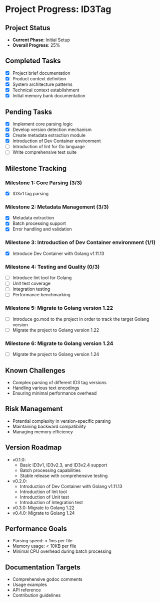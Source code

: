 # Project Progress: ID3Tag

## Project Status

- **Current Phase**: Initial Setup
- **Overall Progress**: 25%

## Completed Tasks

- [x] Project brief documentation
- [x] Product context definition
- [x] System architecture patterns
- [x] Technical context establishment
- [x] Initial memory bank documentation

## Pending Tasks

- [x] Implement core parsing logic
- [x] Develop version detection mechanism
- [x] Create metadata extraction module
- [x] Introduction of Dev Container environment
- [ ] Introduction of lint for Go language
- [ ] Write comprehensive test suite

## Milestone Tracking

### Milestone 1: Core Parsing (3/3)

- [x] ID3v1 tag parsing

### Milestone 2: Metadata Management (3/3)

- [x] Metadata extraction
- [x] Batch processing support
- [x] Error handling and validation

### Milestone 3: Introduction of Dev Container environment (1/1)

- [x] Introduce Dev Container with Golang v1.11.13

### Milestone 4: Testing and Quality (0/3)

- [ ] Introduce lint tool for Golang
- [ ] Unit test coverage
- [ ] Integration testing
- [ ] Performance benchmarking

### Milestone 5: Migrate to Golang version 1.22

- [ ] Introduce go.mod to the project in order to track the target
  Golang version
- [ ] Migrate the project to Golang version 1.22

### Milestone 6: Migrate to Golang version 1.24

- [ ] Migrate the project to Golang version 1.24

## Known Challenges

- Complex parsing of different ID3 tag versions
- Handling various text encodings
- Ensuring minimal performance overhead

## Risk Management

- Potential complexity in version-specific parsing
- Maintaining backward compatibility
- Managing memory efficiency

## Version Roadmap

- v0.1.0:
  - Basic ID3v1, ID3v2.3, and ID3v2.4 support
  - Batch processing capabilities
  - Stable release with comprehensive testing
- v0.2.0:
  - Introduction of Dev Container with Golang v1.11.13
  - Introduction of lint tool
  - Introduction of Unit test
  - Introduction of Integration test
- v0.3.0: Migrate to Golang 1.22
- v0.4.0: Migrate to Golang 1.24

## Performance Goals

- Parsing speed: < 1ms per file
- Memory usage: < 10KB per file
- Minimal CPU overhead during batch processing

## Documentation Targets

- Comprehensive godoc comments
- Usage examples
- API reference
- Contribution guidelines
